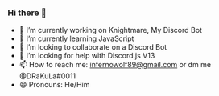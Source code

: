 ### Hi there 👋

- 🔭 I’m currently working on Knightmare, My Discord Bot
- 🌱 I’m currently learning JavaScript 
- 👯 I’m looking to collaborate on a Discord Bot
- 🤔 I’m looking for help with Discord.js V13
- 📫 How to reach me: infernowolf89@gmail.com or dm me @DRaKuLa#0011
- 😄 Pronouns: He/Him

